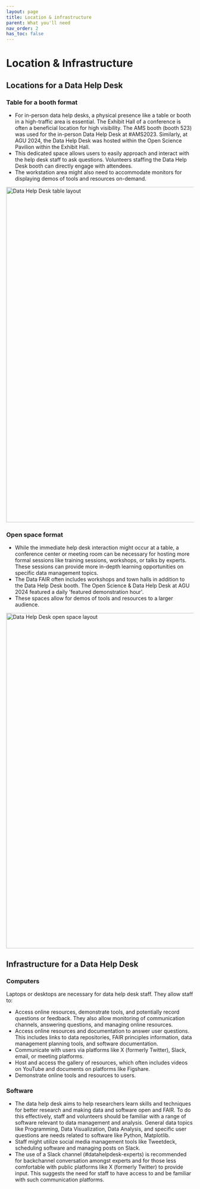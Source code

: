 ```yaml
---
layout: page
title: Location & infrastructure
parent: What you'll need
nav_order: 2
has_toc: false
---
```


# Location & Infrastructure

## Locations for a Data Help Desk

<!-- prettier-ignore -->
### Table for a booth format

-   For in-person data help desks, a physical presence like a table or booth in
    a high-traffic area is essential. The Exhibit Hall of a conference is often
    a beneficial location for high visibility. The AMS booth (booth 523) was
    used for the in-person Data Help Desk at #AMS2023. Similarly, at AGU 2024,
    the Data Help Desk was hosted within the Open Science Pavilion within the
    Exhibit Hall.
-   This dedicated space allows users to easily approach and interact with the
    help desk staff to ask questions. Volunteers staffing the Data Help Desk
    booth can directly engage with attendees.
-   The workstation area might also need to accommodate monitors for displaying
    demos of tools and resources on-demand.

<img src="{{ site.baseurl }}/assets/photos/help_desk_layout_desk_only.jpg" alt="Data Help Desk table layout" width="900">

### Open space format

-   While the immediate help desk interaction might occur at a table, a
    conference center or meeting room can be necessary for hosting more formal
    sessions like training sessions, workshops, or talks by experts. These
    sessions can provide more in-depth learning opportunities on specific data
    management topics.
-   The Data FAIR often includes workshops and town halls in addition to the
    Data Help Desk booth. The Open Science & Data Help Desk at AGU 2024 featured
    a daily 'featured demonstration hour'.
-   These spaces allow for demos of tools and resources to a larger audience.

<img src="{{ site.baseurl }}/assets/photos/help_desk_layout_open_space.jpg" alt="Data Help Desk open space layout" width="900">

## Infrastructure for a Data Help Desk

### Computers

Laptops or desktops are necessary for data help desk staff. They allow staff to:

-   Access online resources, demonstrate tools, and potentially record questions
    or feedback. They also allow monitoring of communication channels, answering
    questions, and managing online resources.
-   Access online resources and documentation to answer user questions. This
    includes links to data repositories, FAIR principles information, data
    management planning tools, and software documentation.
-   Communicate with users via platforms like X (formerly Twitter), Slack,
    email, or meeting platforms.
-   Host and access the gallery of resources, which often includes videos on
    YouTube and documents on platforms like Figshare.
-   Demonstrate online tools and resources to users.

### Software

-   The data help desk aims to help researchers learn skills and techniques for
    better research and making data and software open and FAIR. To do this
    effectively, staff and volunteers should be familiar with a range of
    software relevant to data management and analysis. General data topics like
    Programming, Data Visualization, Data Analysis, and specific user questions
    are needs related to software like Python, Matplotlib.
-   Staff might utilize social media management tools like Tweetdeck, scheduling
    software and managing posts on Slack.
-   The use of a Slack channel (#datahelpdesk-experts) is recommended for
    backchannel conversation amongst experts and for those less comfortable with
    public platforms like X (formerly Twitter) to provide input. This suggests
    the need for staff to have access to and be familiar with such communication
    platforms.
